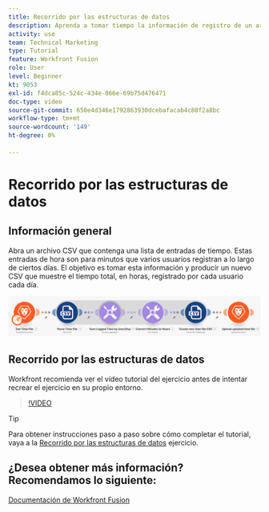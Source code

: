 ```yaml
---
title: Recorrido por las estructuras de datos
description: Aprenda a tomar tiempo la información de registro de un archivo, transformarla y producir un nuevo archivo con los datos transformados en [!DNL Adobe Workfront Fusion].
activity: use
team: Technical Marketing
type: Tutorial
feature: Workfront Fusion
role: User
level: Beginner
kt: 9053
exl-id: f4dca85c-524c-434e-866e-69b75d476471
doc-type: video
source-git-commit: 650e4d346e1792863930dcebafacab4c88f2a8bc
workflow-type: tm+mt
source-wordcount: '149'
ht-degree: 0%

---
```


# Recorrido por las estructuras de datos

## Información general

Abra un archivo CSV que contenga una lista de entradas de tiempo. Estas entradas de hora son para minutos que varios usuarios registran a lo largo de ciertos días. El objetivo es tomar esta información y producir un nuevo CSV que muestre el tiempo total, en horas, registrado por cada usuario cada día.

![Imagen de un escenario de fusión](assets/data-structures-and-data-stores-1.png)

## Recorrido por las estructuras de datos

Workfront recomienda ver el vídeo tutorial del ejercicio antes de intentar recrear el ejercicio en su propio entorno.

>[!VIDEO](https://video.tv.adobe.com/v/335294/?quality=12&learn=on)

>[!TIP]
>
>Para obtener instrucciones paso a paso sobre cómo completar el tutorial, vaya a la [Recorrido por las estructuras de datos](https://experienceleague.adobe.com/docs/workfront-learn/tutorials-workfront/fusion/exercises/data-structures.html?lang=en) ejercicio.


## ¿Desea obtener más información? Recomendamos lo siguiente:

[Documentación de Workfront Fusion](https://experienceleague.adobe.com/docs/workfront/using/adobe-workfront-fusion/workfront-fusion-2.html?lang=en)

